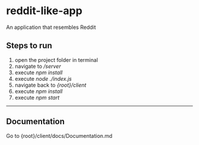 # reddit-like-app
An application that resembles Reddit


## Steps to run

1. open the project folder in terminal
2. navigate to _/server_
3. execute _npm install_
4. execute _node ./index.js_
5. navigate back to _{root}/client_
6. execute _npm install_
7. execute _npm start_

--------------------------------

## Documentation

Go to {root}/client/docs/Documentation.md